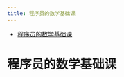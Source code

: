 ```yaml
---
title: 程序员的数学基础课
---
```


<!-- @import "[TOC]" {cmd="toc" depthFrom=1 depthTo=6 orderedList=false} -->

<!-- code_chunk_output -->

- [程序员的数学基础课](#程序员的数学基础课)

<!-- /code_chunk_output -->

# 程序员的数学基础课
